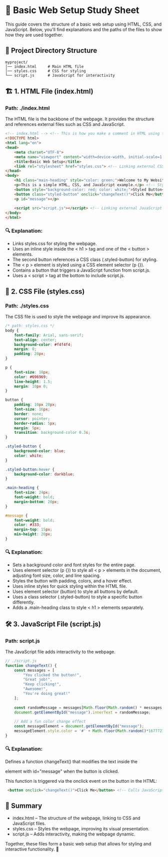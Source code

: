 
# 📖 Basic Web Setup Study Sheet

This guide covers the structure of a basic web setup using HTML, CSS, and JavaScript. Below, you'll find explanations and the paths of the files to show how they are used together.

## 📂 Project Directory Structure

```
myproject/
│── index.html     # Main HTML file
│── styles.css     # CSS for styling
└── script.js      # JavaScript for interactivity
```

## 🏗️ 1. HTML File (index.html)

### Path: ./index.html

The HTML file is the backbone of the webpage. It provides the structure and references external files such as CSS and JavaScript.

```html
<!-- index.html --> <!-- This is how you make a comment in HTML using the arrows --> 
<!DOCTYPE html>
<html lang="en">
<head>
    <meta charset="UTF-8">
    <meta name="viewport" content="width=device-width, initial-scale=1.0">
    <title>Basic Web Setup</title>
    <link rel="stylesheet" href="styles.css"> <!-- Linking external CSS file -->
</head>
<body>
    <h1 class="main-heading" style="color: green;">Welcome to My Website</h1> <!-- Inline style example -->
    <p>This is a simple HTML, CSS, and JavaScript example.</p> <!-- Styled using a CSS element selector p {} in CSS -->
    <button style="background-color: red; color: white;">Styled Button</button> <!-- Inline style example -->
    <button class="styled-button" onclick="changeText()">Click Me</button> <!-- Calls JavaScript function & styled via class -->
    <p id="message"></p>
    
    <script src="script.js"></script> <!-- Linking external JavaScript file -->
</body>
</html>
```

### 🔍 Explanation:

- Links styles.css for styling the webpage.
- Uses an inline style inside the < h1 > tag and one of the < button > elements.
- The second button references a CSS class (.styled-button) for styling.
- The < p > element is styled using a CSS element selector (p {}).
- Contains a button that triggers a JavaScript function from script.js.
- Uses a < script > tag at the bottom to include script.js.

## 🎨 2. CSS File (styles.css)

### Path: ./styles.css

The CSS file is used to style the webpage and improve its appearance.

```css
/* path: styles.css */
body {
    font-family: Arial, sans-serif;
    text-align: center;
    background-color: #f4f4f4;
    margin: 0;
    padding: 20px;
}

p {
    font-size: 18px;
    color: #696969;
    line-height: 1.5;
    margin: 10px 0;
}

button {
    padding: 10px 20px;
    font-size: 16px;
    border: none;
    cursor: pointer;
    border-radius: 5px;
    margin: 5px;
    transition: background-color 0.3s;
}

.styled-button {
    background-color: blue;
    color: white;
}

.styled-button:hover {
    background-color: darkblue;
}

.main-heading {
    font-size: 24px;
    font-weight: bold;
    margin-bottom: 20px;
}

#message {
    font-weight: bold;
    color: #333;
    margin-top: 15px;
    min-height: 20px;
}
```

### 🔍 Explanation:
- Sets a background color and font styles for the entire page.
- Uses element selector (p {}) to style all < p > elements in the document, adjusting font size, color, and line spacing.
- Styles the button with padding, colors, and a hover effect.
- Uses inline styles for quick styling within the HTML file.
- Uses element selector (button) to style all buttons by default.
- Uses a class selector (.styled-button) to style a specific button differently.
- Adds a .main-heading class to style < h1 > elements separately.

## 🛠️ 3. JavaScript File (script.js)

### Path: script.js

The JavaScript file adds interactivity to the webpage.

```javascript
// ./script.js
function changeText() {
    const messages = [
        "You clicked the button!",
        "Great job!",
        "Keep clicking!",
        "Awesome!",
        "You're doing great!"
    ];
    
    const randomMessage = messages[Math.floor(Math.random() * messages.length)];
    document.getElementById("message").innerText = randomMessage;
    
    // Add a fun color change effect
    const messageElement = document.getElementById("message");
    messageElement.style.color = '#' + Math.floor(Math.random()*16777215).toString(16);
}
```

### 🔍 Explanation:

Defines a function changeText() that modifies the text inside the <p> element with id="message" when the button is clicked.

This function is triggered via the onclick event on the button in the HTML: 

```html
 <button onclick="changeText()">Click Me</button> <!-- Calls JavaScript function -->
```

## 📌 Summary

- index.html – The structure of the webpage, linking to CSS and JavaScript files.
- styles.css – Styles the webpage, improving its visual presentation.
- script.js – Adds interactivity, making the webpage dynamic.

Together, these files form a basic web setup that allows for styling and interactive functionality. 🚀
